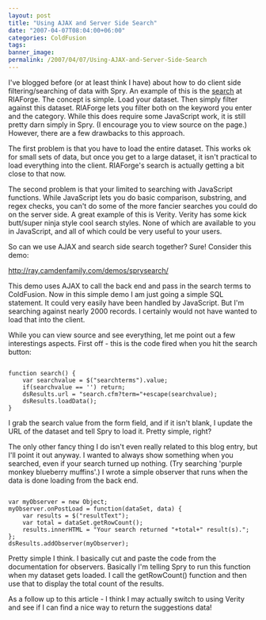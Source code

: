 ```yaml
---
layout: post
title: "Using AJAX and Server Side Search"
date: "2007-04-07T08:04:00+06:00"
categories: ColdFusion 
tags: 
banner_image: 
permalink: /2007/04/07/Using-AJAX-and-Server-Side-Search
---
```


I've blogged before (or at least think I have) about how to do client side filtering/searching of data with Spry. An example of this is the <a href="http://www.riaforge.org/index.cfm?event=page.search">search</a> at RIAForge. The concept is simple. Load your dataset. Then simply filter against this dataset. RIAForge lets you filter both on the keyword you enter and the category. While this does require some JavaScript work, it is still pretty darn simply in Spry. (I encourage you to view source on the page.) However, there are a few drawbacks to this approach.

<more />

The first problem is that you have to load the entire dataset. This works ok for small sets of data, but once you get to a large dataset, it isn't practical to load everything into the client. RIAForge's search is actually getting a bit close to that now.

The second problem is that your limited to searching with JavaScript functions. While JavaScript lets you do basic comparison, substring, and regex checks, you can't do some of the more fancier searches you could do on the server side. A great example of this is Verity. Verity has some kick butt/super ninja style cool search styles. None of which are available to you in JavaScript, and all of which could be very useful to your users. 

So can we use AJAX and search side search together? Sure! Consider this demo:

<a href="http://ray.camdenfamily.com/demos/sprysearch/">http://ray.camdenfamily.com/demos/sprysearch/</a>

This demo uses AJAX to call the back end and pass in the search terms to ColdFusion. Now in this simple demo I am just going a simple SQL statement. It could very easily have been handled by JavaScript. But I'm searching against nearly 2000 records. I certainly would not have wanted to load that into the client. 

While you can view source and see everything, let me point out a few interestings aspects. First off - this is the code  fired when you hit the search button:

<code>
function search() {
	var searchvalue = $("searchterms").value;
	if(searchvalue == '') return;
	dsResults.url = "search.cfm?term="+escape(searchvalue);
	dsResults.loadData();
}
</code>

I grab the search value from the form field, and if it isn't blank, I update the URL of the dataset and tell Spry to load it. Pretty simple, right?

The only other fancy thing I do isn't even really related to this blog entry, but I'll point it out anyway. I wanted to always show something when you searched, even if your search turned up nothing. (Try searching 'purple monkey blueberry muffins'.) I wrote a simple observer that runs when the data is done loading from the back end. 

<code>
var myObserver = new Object;
myObserver.onPostLoad = function(dataSet, data) {
	var results = $("resultText");
	var total = dataSet.getRowCount();
	results.innerHTML = "Your search returned "+total+" result(s).";
};
dsResults.addObserver(myObserver);
</code>

Pretty simple I think. I basically cut and paste the code from the documentation for observers. Basically I'm telling Spry to run this function when my dataset gets loaded. I call the getRowCount() function and then use that to display the total count of the results.

As a follow up to this article - I think I may actually switch to using Verity and see if I can find a nice way to return the suggestions data!